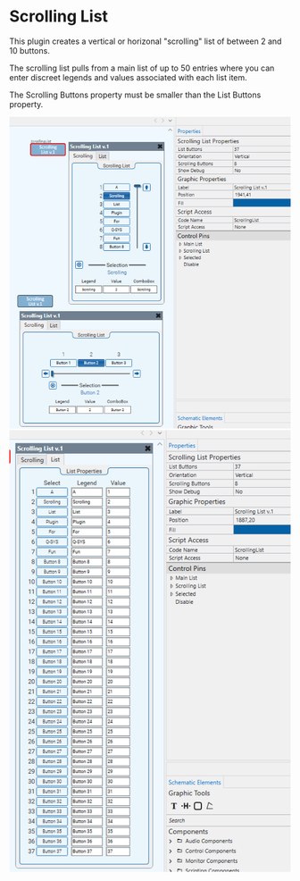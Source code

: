 # Scrolling List

This plugin creates a vertical or horizonal "scrolling" list of between 2 and 10 buttons. 

The scrolling list pulls from a main list of up to 50 entries where you can enter discreet legends and values associated with each list item. 

The Scrolling Buttons property must be smaller than the List Buttons property.

![Plugin](https://github.com/hopkinsjohn/Scrolling-List/blob/8c4a880c3818b1a1d914f11b0c7e4fe1f20c07a3/Screenshot%201.png)
![Plugin](https://github.com/hopkinsjohn/Scrolling-List/blob/8c4a880c3818b1a1d914f11b0c7e4fe1f20c07a3/Screenshot%202.png)
